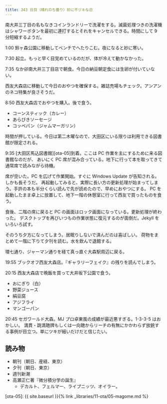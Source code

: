 ```yaml
---
title: 343 日目（晴れのち曇り）妙に不ヅキな日
---
```


南大井三丁目の名もなきコインランドリーで洗濯をする。滅菌処理つきの洗濯機はシャワーボタンを最初に連打するとそれをキャンセルできる。時間にして 9 分短縮するようだ。

1:00 鈴ヶ森公園に移動してベンチでへたりこむ。夜になると妙に寒い。

7:30 起立。もっと早く目覚めているのだが、体が冷えて動かなかった。

7:35 なか卯南大井三丁目店で朝食。今日の納豆朝定食には生卵が付いていない。

西友大森店に移動して今日のおやつを確保する。雑誌売場もチェック。アンアンのネコ特集が良さそうだ。

8:50 西友大森店でおやつを購入。後で食う。

* コーンスティック（カレー）
* あらびきソーセージ
* コッペパン（ジャムマーガリン）

時間が押している。今日は第二木曜なので、大田区にいる限りは利用できる図書館が限定される。

9:35 [大田区馬込図書館][ota-05]到着。ここは PC 作業を主にするために来る図書館なのだが、
あいにく PC 席が混み合っている。地下に行って本を取ってきて通常席で読みながら待機。

席が空いた。PC を広げて作業開始。すぐに Windows Update が告知される。しかも長そうだ。
再起動してみると、実際に長い方の更新処理が始まってしまう。手許の本も半分くらい読んで先が読めたので、早めにおやつにする。
PC を起動したまま卓上に放置して、地下一階の休憩室に行って西友で買ったものを食う。

食後、二階の席に戻ると PC の画面はロック画面になっている。更新処理が終わった。
デスクトップを再びいつもの作業状態に復元するのが面倒だ。Jekyll をいろいろ試す。

そのうち夕方になってしまう。居眠りしないで済んだのは喜ばしい。
荷物をまとめて一階に下りて夕刊を読む。水を飲んで退館する。

環七通り、ジャーマン通りを経て真っ直ぐ大森駅周辺に戻る。

19:55 ブックオフ西友大森店。『ギャラリーフェイク』の残りを読んでしまう。

20:15 西友大森店で晩飯を買って大井坂下公園で食う。

* おにぎり（白）
* 野菜ジュース
* 絹豆腐
* アジフライ
* マンゴーパン

20:45 セガワールド大森。MJ プロ卓東風の成績が最近悪すぎる。1-3-3-5 はおかしい。
満貫・跳満聴牌もしくは一向聴からリーチの有無にかかわらず放銃する事例が目立つ。単にツキが細いだけだと信じたい。

## 読み物

* 朝刊（朝日、産経、東京）
* 夕刊（朝日、東京）
* 週刊新潮
* 高瀬正仁著『微分積分学の誕生』
  * デカルト、フェルマー、ライプニッツ、オイラー。

[ota-05]: {{ site.baseurl }}{% link _libraries/11-ota/05-magome.md %}
